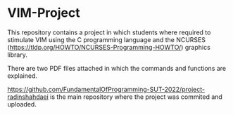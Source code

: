 # VIM-Project

This repository contains a project in which students where required to stimulate VIM using the C programming language and the NCURSES (https://tldp.org/HOWTO/NCURSES-Programming-HOWTO/) graphics library.

There are two PDF files attached in which the commands and functions are explained.

https://github.com/FundamentalOfProgramming-SUT-2022/project-radinshahdaei is the main repository where the project was commited and uploaded.
